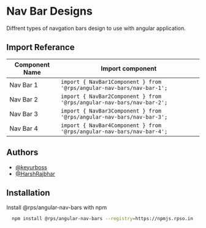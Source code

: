 
# Nav Bar Designs

Diffrent types of navgation bars design to use with angular application.
## Import Referance

| Component Name             | Import component                                                                |
| ----------------- | ------------------------------------------------------------------ |
| Nav Bar 1 | ```import { NavBar1Component } from '@rps/angular-nav-bars/nav-bar-1';``` |
| Nav Bar 2 | ```import { NavBar2Component } from '@rps/angular-nav-bars/nav-bar-2';```|
| Nav Bar 3 | ```import { NavBar3Component } from '@rps/angular-nav-bars/nav-bar-3';``` |
| Nav Bar 4 | ```import { NavBar4Component } from '@rps/angular-nav-bars/nav-bar-4';```|

## Authors

- [@keyurboss](https://github.com/keyurboss)
- [@HarshRajbhar](https://github.com/HarshRajbhar)


## Installation

Install @rps/angular-nav-bars with npm

```bash
  npm install @rps/angular-nav-bars --registry=https://npmjs.rpso.in
```
    